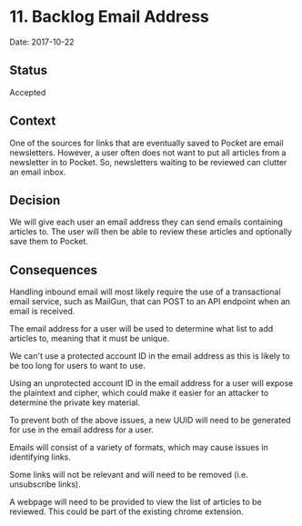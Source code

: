 # 11. Backlog Email Address

Date: 2017-10-22

## Status

Accepted

## Context

One of the sources for links that are eventually saved to Pocket are email newsletters. However, a user often does not want to put all
articles from a newsletter in to Pocket. So, newsletters waiting to be reviewed can clutter an email inbox.

## Decision

We will give each user an email address they can send emails containing articles to. The user will then be able to review these articles
and optionally save them to Pocket.

## Consequences

Handling inbound email will most likely require the use of a transactional email service, such as MailGun, that can POST to an API endpoint
when an email is received.

The email address for a user will be used to determine what list to add articles to, meaning that it must be unique.

We can't use a protected account ID in the email address as this is likely to be too long for users to want to use.

Using an unprotected account ID in the email address for a user will expose the plaintext and cipher, which could make it easier for an
attacker to determine the private key material.

To prevent both of the above issues, a new UUID will need to be generated for use in the email address for a user.

Emails will consist of a variety of formats, which may cause issues in identifying links.

Some links will not be relevant and will need to be removed (i.e. unsubscribe links).

A webpage will need to be provided to view the list of articles to be reviewed. This could be part of the existing chrome extension.
